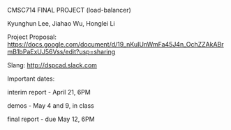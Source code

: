 CMSC714 FINAL PROJECT (load-balancer)

Kyunghun Lee, Jiahao Wu, Honglei Li

Project Proposal:
https://docs.google.com/document/d/19_nKuIUnWmFa45J4n_OchZZAkABrmB1bPaExUJ56Vss/edit?usp=sharing

Slang:
http://dspcad.slack.com

Important dates:

interim report - April 21, 6PM

demos - May 4 and 9, in class

final report - due May 12, 6PM
